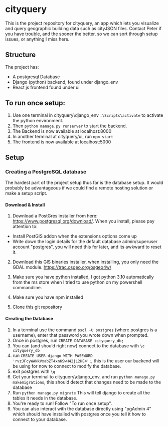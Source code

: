 # cityquery

This is the project repository for cityquery, an app which lets you visualize and query geographic building data such as cityJSON files. Contact Peter if you have trouble, and the sooner the better, so we can sort through setup issues, or anything I miss here.

## Structure

The project has:
- A postgresql Database
- Django (python) backend, found under django_env
- React js frontend found under ui

## To run once setup:
1. Use one terminal in cityquery\django_env `.\Scripts\activate` to activate the python environment.
2. Then `python manage.py runserver` to start the backend.
3. The Backend is now available at localhost:8000
4. In another terminal at cityquery/ui, run `npm start`
5. The frontend is now available at localhost:5000

## Setup

### Creating a PostgreSQL database
The hardest part of the project setup thus far is the database setup. It would probably be advantageous if we could find a remote hosting solution or make a setup script.

#### Download & Install

1. Download a PostGres installer from here: https://www.postgresql.org/download/.
When you install, please pay attention to:
- Install PostGIS addon when the extensions options come up
- Write down the login details for the default database admin/superuser account "postgres", you will need this for later, and its awkward to reset it.

2. Download this GIS binaries installer, when installing, you only need the GDAL module.
https://trac.osgeo.org/osgeo4w/

3. Make sure you have python installed, I got python 3.10 automatically from the ms store when I tried to use python on my powershell commandline.

4. Make sure you have npm installed

5. Clone this git repository

#### Creating the Database

1. In a terminal use the command `psql -U postgres` (where postgres is a username), enter that password you wrote down when prompted.
2. Once in postgres, run `CREATE DATABASE cityquery_db;`
3. You can (and should right now) connect to the database with `\c cityquery_db`
5. run `CREATE USER django WITH PASSWORD 'rvzJFcyWANkVxabZT4xnKSwH42jL2HE4';`, this is the user our backend will be using for now to connect to modify the database.
6. exit postgres with `\q`
7. Get your terminal to cityquery\django_env, and run `python manage.py makemigrations`, this should detect that changes need to be made to the database
8. Run `python manage.py migrate` This will tell django to create all the tables it needs in the database.
9. You're ready to run! Follow "To run once setup".
10. You can also interact with the database directly using "pgAdmin 4" which should have installed with postgres once you tell it how to connect to your database. 

